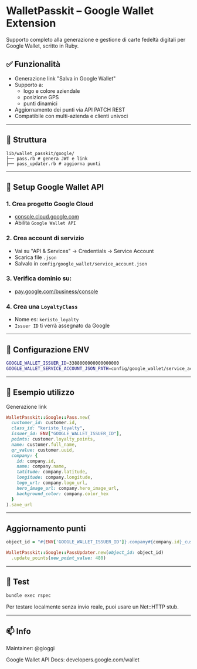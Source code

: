 # WalletPasskit – Google Wallet Extension

Supporto completo alla generazione e gestione di carte fedeltà digitali per Google Wallet, scritto in Ruby.

## ✅ Funzionalità

- Generazione link "Salva in Google Wallet"
- Supporto a:
    - logo e colore aziendale
    - posizione GPS
    - punti dinamici
- Aggiornamento dei punti via API PATCH REST
- Compatibile con multi-azienda e clienti univoci

---

## 🧩 Struttura

```
lib/wallet_passkit/google/
├── pass.rb # genera JWT e link
├── pass_updater.rb # aggiorna punti
```

---

## 🚀 Setup Google Wallet API

### 1. Crea progetto Google Cloud
- [console.cloud.google.com](https://console.cloud.google.com)
- Abilita `Google Wallet API`

### 2. Crea account di servizio
- Vai su "API & Services" → Credentials → Service Account
- Scarica file `.json`
- Salvalo in `config/google_wallet/service_account.json`

### 3. Verifica dominio su:
- [pay.google.com/business/console](https://pay.google.com/business/console)

### 4. Crea una `LoyaltyClass`
- Nome es: `keristo_loyalty`
- `Issuer ID` ti verrà assegnato da Google

---

## 🔐 Configurazione ENV

```bash
GOOGLE_WALLET_ISSUER_ID=3388000000000000000
GOOGLE_WALLET_SERVICE_ACCOUNT_JSON_PATH=config/google_wallet/service_account.json
```

---

## 🔧 Esempio utilizzo
Generazione link

```ruby
WalletPasskit::Google::Pass.new(
  customer_id: customer.id,
  class_id: "keristo_loyalty",
  issuer_id: ENV["GOOGLE_WALLET_ISSUER_ID"],
  points: customer.loyalty_points,
  name: customer.full_name,
  qr_value: customer.uuid,
  company: {
    id: company.id,
    name: company.name,
    latitude: company.latitude,
    longitude: company.longitude,
    logo_url: company.logo_url,
    hero_image_url: company.hero_image_url,
    background_color: company.color_hex
  }
).save_url
```

---

## Aggiornamento punti

```ruby
object_id = "#{ENV['GOOGLE_WALLET_ISSUER_ID']}.company#{company.id}_customer#{customer.id}"

WalletPasskit::Google::PassUpdater.new(object_id: object_id)
  .update_points(new_point_value: 480)
```

---

## 🧪 Test

```bash
bundle exec rspec
```

Per testare localmente senza invio reale, puoi usare un Net::HTTP stub.

---

## 📫 Info

Maintainer: @gioggi

Google Wallet API Docs: developers.google.com/wallet

